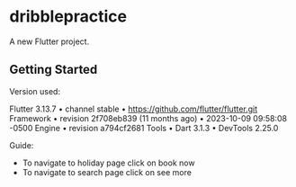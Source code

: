 # dribblepractice

A new Flutter project.

## Getting Started

Version used:

Flutter 3.13.7 • channel stable • https://github.com/flutter/flutter.git
Framework • revision 2f708eb839 (11 months ago) • 2023-10-09 09:58:08 -0500
Engine • revision a794cf2681
Tools • Dart 3.1.3 • DevTools 2.25.0


Guide:

- To navigate to holiday page click on book now
- To navigate to search page click on see more

